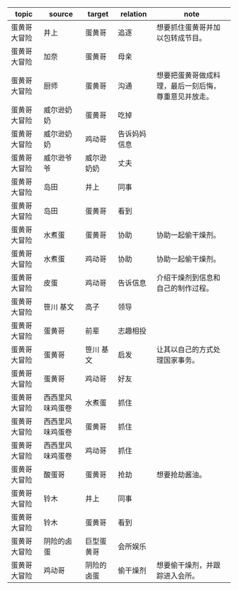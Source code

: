 | topic | source | target | relation | note |
| ----- | ------ | ------ | -------- | ---- |
| 蛋黄哥大冒险 | 井上 | 蛋黄哥 | 追逐 | 想要抓住蛋黄哥并加以包转成节目。 |
| 蛋黄哥大冒险 | 加奈 | 蛋黄哥 | 母亲 |  |
| 蛋黄哥大冒险 | 厨师 | 蛋黄哥 | 沟通 | 想要把蛋黄哥做成料理，最后一刻后悔，尊重意见并放走。 |
| 蛋黄哥大冒险 | 威尔逊奶奶 | 蛋黄哥 | 吃掉 |  |
| 蛋黄哥大冒险 | 威尔逊奶奶 | 鸡动哥 | 告诉妈妈信息 |  |
| 蛋黄哥大冒险 | 威尔逊爷爷 | 威尔逊奶奶 | 丈夫 |  |
| 蛋黄哥大冒险 | 岛田 | 井上 | 同事 |  |
| 蛋黄哥大冒险 | 岛田 | 蛋黄哥 | 看到 |  |
| 蛋黄哥大冒险 | 水煮蛋 | 蛋黄哥 | 协助 | 协助一起偷干燥剂。 |
| 蛋黄哥大冒险 | 水煮蛋 | 鸡动哥 | 协助 | 协助一起偷干燥剂。 |
| 蛋黄哥大冒险 | 皮蛋 | 鸡动哥 | 告诉信息 | 介绍干燥剂到信息和自己的制作过程。 |
| 蛋黄哥大冒险 | 笹川 基文 | 高子 | 领导 |  |
| 蛋黄哥大冒险 | 蛋黄哥 | 前辈 | 志趣相投 |  |
| 蛋黄哥大冒险 | 蛋黄哥 | 笹川 基文 | 启发 | 让其以自己的方式处理国家事务。 |
| 蛋黄哥大冒险 | 蛋黄哥 | 鸡动哥 | 好友 |  |
| 蛋黄哥大冒险 | 西西里风味鸡蛋卷 | 水煮蛋 | 抓住 |  |
| 蛋黄哥大冒险 | 西西里风味鸡蛋卷 | 蛋黄哥 | 抓住 |  |
| 蛋黄哥大冒险 | 西西里风味鸡蛋卷 | 鸡动哥 | 抓住 |  |
| 蛋黄哥大冒险 | 酸蛋哥 | 蛋黄哥 | 抢劫 | 想要抢劫酱油。 |
| 蛋黄哥大冒险 | 铃木 | 井上 | 同事 |  |
| 蛋黄哥大冒险 | 铃木 | 蛋黄哥 | 看到 |  |
| 蛋黄哥大冒险 | 阴险的卤蛋 | 巨型蛋黄哥 | 会所娱乐 |  |
| 蛋黄哥大冒险 | 鸡动哥 | 阴险的卤蛋 | 偷干燥剂 | 想要偷干燥剂，并跟踪进入会所。 |
